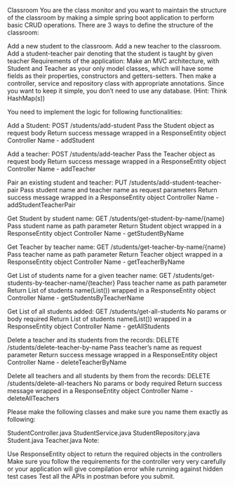 Classroom
You are the class monitor and you want to maintain the structure of the classroom by making a simple spring boot application to perform basic CRUD operations. There are 3 ways to define the structure of the classroom:

Add a new student to the classroom.
Add a new teacher to the classroom.
Add a student-teacher pair denoting that the student is taught by given teacher
Requirements of the application:
Make an MVC architecture, with Student and Teacher as your only model classes, which will have some fields as their properties, constructors and getters-setters. Then make a controller, service and repository class with appropriate annotations. Since you want to keep it simple, you don’t need to use any database. (Hint: Think HashMap(s))

You need to implement the logic for following functionalities:

Add a Student: POST /students/add-student Pass the Student object as request body Return success message wrapped in a ResponseEntity object Controller Name - addStudent

Add a teacher: POST /students/add-teacher Pass the Teacher object as request body Return success message wrapped in a ResponseEntity object Controller Name - addTeacher

Pair an existing student and teacher: PUT /students/add-student-teacher-pair Pass student name and teacher name as request parameters Return success message wrapped in a ResponseEntity object Controller Name - addStudentTeacherPair

Get Student by student name: GET /students/get-student-by-name/{name} Pass student name as path parameter Return Student object wrapped in a ResponseEntity object Controller Name - getStudentByName

Get Teacher by teacher name: GET /students/get-teacher-by-name/{name} Pass teacher name as path parameter Return Teacher object wrapped in a ResponseEntity object Controller Name - getTeacherByName

Get List of students name for a given teacher name: GET /students/get-students-by-teacher-name/{teacher} Pass teacher name as path parameter Return List of students name(List()) wrapped in a ResponseEntity object Controller Name - getStudentsByTeacherName

Get List of all students added: GET /students/get-all-students No params or body required Return List of students name(List()) wrapped in a ResponseEntity object Controller Name - getAllStudents

Delete a teacher and its students from the records: DELETE /students/delete-teacher-by-name Pass teacher’s name as request parameter Return success message wrapped in a ResponseEntity object Controller Name - deleteTeacherByName

Delete all teachers and all students by them from the records: DELETE /students/delete-all-teachers No params or body required Return success message wrapped in a ResponseEntity object Controller Name - deleteAllTeachers

Please make the following classes and make sure you name them exactly as following:

StudentController.java
StudentService.java
StudentRepository.java
Student.java
Teacher.java
Note:

Use ResponseEntity object to return the required objects in the controllers
Make sure you follow the requirements for the controller very very carefully or your application will give compilation error while running against hidden test cases
Test all the APIs in postman before you submit.